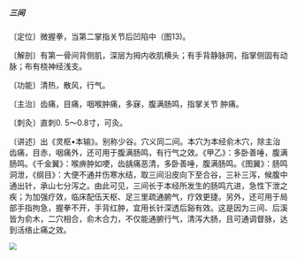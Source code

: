 ##### 三间

〔定位〕微握拳，当第二掌指关节后凹陷中（图13)。

〔解剖〕有第一骨间背侧肌，深层为拇内收肌横头；有手背静脉网，指掌侧固有动脉；布有桡神经浅支。

〔功能〕清热，散风，行气。

〔主治〕齿痛，目痛，咽喉肿痛，多寐，腹满肠鸣，指掌关节 肿痛。

〔刺灸〕直刺0. 5〜0.8寸，可灸。

〔讲述〕出《灵枢•本输》。别称少谷。穴义同二间。本穴为本经俞木穴，除主治齿痛，目赤，咽痛外，还可用于腹满肠鸣，有行气之效。《甲乙》：多卧善唾，腹满肠鸣。《千金翼》：喉痹肿如哽，齿龋痛恶清，多卧善唾，腹满肠鸣。《图翼》：肠鸣洞泄，《纲目》：大便不通并伤寒水结，取三间沿皮向下至合谷，三补三泻，候腹中通出针，承山七分泻之。由此可见，三间长于本经所发生的肠鸣亢进，急性下泄之疾；为加强疗效，临床配伍天枢、足三里疏通腑气，疗效更捷。另外，还可用于局部手指拘急，握拳不开，手背红肿，宜用长针深透后谿有效。这是因为三间、后溪皆为俞木，二穴相合，俞木合力，不仅能通腑行气，清泻大肠，且可通调督脉，达到活络止痛之效。

<img src="./img/图13.jpg" style="zoom:80%;" />
